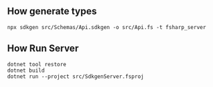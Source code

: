 ## How generate types

```
npx sdkgen src/Schemas/Api.sdkgen -o src/Api.fs -t fsharp_server
```

## How Run Server

```
dotnet tool restore
dotnet build
dotnet run --project src/SdkgenServer.fsproj
```
